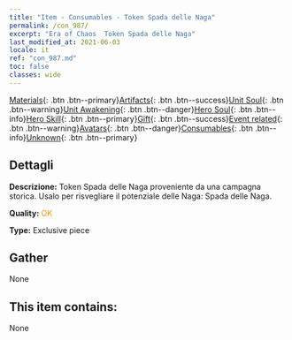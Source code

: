 ```yaml
---
title: "Item - Consumables - Token Spada delle Naga"
permalink: /con_987/
excerpt: "Era of Chaos  Token Spada delle Naga"
last_modified_at: 2021-06-03
locale: it
ref: "con_987.md"
toc: false
classes: wide
---
```

 [Materials](/ItemsIT/){: .btn .btn--primary}[Artifacts](/ItemsIT/Artifacts/){: .btn .btn--success}[Unit Soul](/ItemsIT/UnitSoul/){: .btn .btn--warning}[Unit Awakening](/ItemsIT/UnitAwakening/){: .btn .btn--danger}[Hero Soul](/ItemsIT/HeroSoul/){: .btn .btn--info}[Hero Skill](/ItemsIT/HeroSkill/){: .btn .btn--primary}[Gift](/ItemsIT/Gift/){: .btn .btn--success}[Event related](/ItemsIT/Events/){: .btn .btn--warning}[Avatars](/ItemsIT/Avatars/){: .btn .btn--danger}[Consumables](/ItemsIT/Consumables/){: .btn .btn--info}[Unknown](/ItemsIT/Unknown/){: .btn .btn--primary}

## Dettagli
 **Descrizione:** Token Spada delle Naga proveniente da una campagna storica. Usalo per risvegliare il potenziale delle Naga: Spada delle Naga.

 **Quality:** <span style="color: #FF8C00">OK</span>

 **Type:** Exclusive piece

## Gather

  None

## This item contains:

  None

